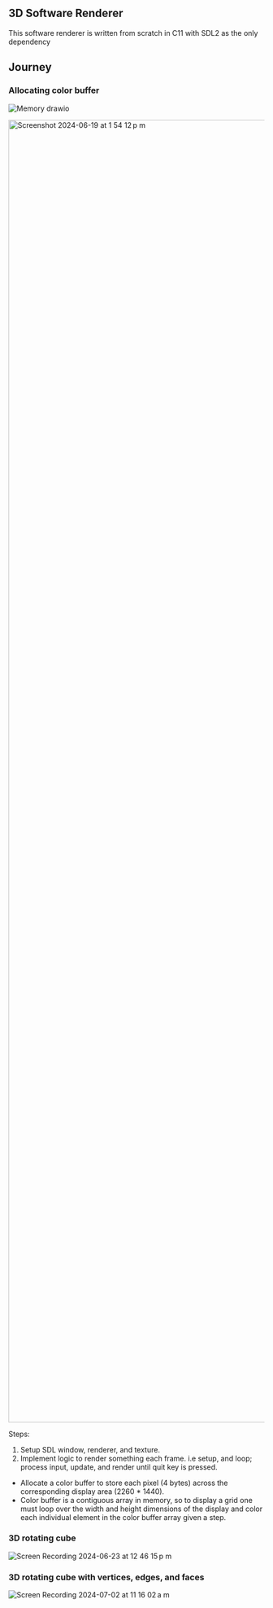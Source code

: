## 3D Software Renderer

This software renderer is written from scratch in C11 with SDL2 as the only dependency

## Journey

### Allocating color buffer

![Memory drawio](https://github.com/Petergtzz/renderer/assets/100330366/77319174-5ba0-4eb2-b638-f588696af303)

<img width="2560" alt="Screenshot 2024-06-19 at 1 54 12 p m" src="https://github.com/Petergtzz/renderer/assets/100330366/401767c5-0181-4a16-b004-0c42924e0b39">

Steps:
1. Setup SDL window, renderer, and texture.
2. Implement logic to render something each frame. i.e setup, and loop; process input, update, and render until quit key is pressed. 
-  Allocate a color buffer to store each pixel (4 bytes) across the corresponding display area (2260 * 1440).
-  Color buffer is a contiguous array in memory, so to display a grid one must loop over the width and height dimensions of the display and color each individual element in the color buffer array given a step.


### 3D rotating cube

![Screen Recording 2024-06-23 at 12 46 15 p m](https://github.com/Petergtzz/renderer/assets/100330366/fa8b5db3-cc75-426b-ba56-4346a62ab6cd)

### 3D rotating cube with vertices, edges, and faces

![Screen Recording 2024-07-02 at 11 16 02 a m](https://github.com/Petergtzz/renderer/assets/100330366/a4d97ccd-e57d-4cdc-886b-c7afaf8d1994)

